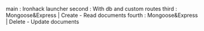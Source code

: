 main : Ironhack launcher
second : With db and custom routes
third : Mongoose&Express | Create - Read documents
fourth : Mongoose&Express | Delete - Update documents
